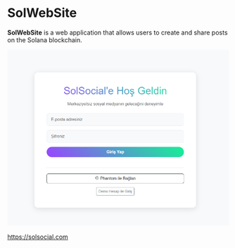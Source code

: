 # SolWebSite

**SolWebSite** is a web application that allows users to create and share posts on the Solana blockchain.

![Screenshot](/SolLogin.png)

<a href="https://solsocial.com">https://solsocial.com</a>